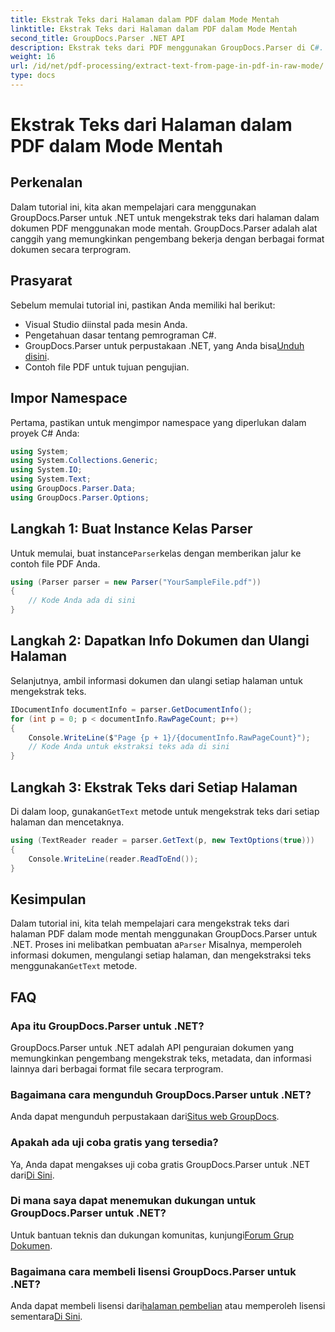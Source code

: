 ```yaml
---
title: Ekstrak Teks dari Halaman dalam PDF dalam Mode Mentah
linktitle: Ekstrak Teks dari Halaman dalam PDF dalam Mode Mentah
second_title: GroupDocs.Parser .NET API
description: Ekstrak teks dari PDF menggunakan GroupDocs.Parser di C#. Pelajari ekstraksi teks PDF yang efisien dengan perpustakaan .NET yang kuat ini.
weight: 16
url: /id/net/pdf-processing/extract-text-from-page-in-pdf-in-raw-mode/
type: docs
---
```

# Ekstrak Teks dari Halaman dalam PDF dalam Mode Mentah

## Perkenalan
Dalam tutorial ini, kita akan mempelajari cara menggunakan GroupDocs.Parser untuk .NET untuk mengekstrak teks dari halaman dalam dokumen PDF menggunakan mode mentah. GroupDocs.Parser adalah alat canggih yang memungkinkan pengembang bekerja dengan berbagai format dokumen secara terprogram.
## Prasyarat
Sebelum memulai tutorial ini, pastikan Anda memiliki hal berikut:
- Visual Studio diinstal pada mesin Anda.
- Pengetahuan dasar tentang pemrograman C#.
- GroupDocs.Parser untuk perpustakaan .NET, yang Anda bisa[Unduh disini](https://releases.groupdocs.com/parser/net/).
- Contoh file PDF untuk tujuan pengujian.

## Impor Namespace
Pertama, pastikan untuk mengimpor namespace yang diperlukan dalam proyek C# Anda:
```csharp
using System;
using System.Collections.Generic;
using System.IO;
using System.Text;
using GroupDocs.Parser.Data;
using GroupDocs.Parser.Options;
```
## Langkah 1: Buat Instance Kelas Parser
 Untuk memulai, buat instance`Parser`kelas dengan memberikan jalur ke contoh file PDF Anda.
```csharp
using (Parser parser = new Parser("YourSampleFile.pdf"))
{
    // Kode Anda ada di sini
}
```
## Langkah 2: Dapatkan Info Dokumen dan Ulangi Halaman
Selanjutnya, ambil informasi dokumen dan ulangi setiap halaman untuk mengekstrak teks.
```csharp
IDocumentInfo documentInfo = parser.GetDocumentInfo();
for (int p = 0; p < documentInfo.RawPageCount; p++)
{
    Console.WriteLine($"Page {p + 1}/{documentInfo.RawPageCount}");
    // Kode Anda untuk ekstraksi teks ada di sini
}
```
## Langkah 3: Ekstrak Teks dari Setiap Halaman
 Di dalam loop, gunakan`GetText` metode untuk mengekstrak teks dari setiap halaman dan mencetaknya.
```csharp
using (TextReader reader = parser.GetText(p, new TextOptions(true)))
{
    Console.WriteLine(reader.ReadToEnd());
}
```

## Kesimpulan
 Dalam tutorial ini, kita telah mempelajari cara mengekstrak teks dari halaman PDF dalam mode mentah menggunakan GroupDocs.Parser untuk .NET. Proses ini melibatkan pembuatan a`Parser` Misalnya, memperoleh informasi dokumen, mengulangi setiap halaman, dan mengekstraksi teks menggunakan`GetText` metode.

## FAQ
### Apa itu GroupDocs.Parser untuk .NET?
GroupDocs.Parser untuk .NET adalah API penguraian dokumen yang memungkinkan pengembang mengekstrak teks, metadata, dan informasi lainnya dari berbagai format file secara terprogram.
### Bagaimana cara mengunduh GroupDocs.Parser untuk .NET?
 Anda dapat mengunduh perpustakaan dari[Situs web GroupDocs](https://releases.groupdocs.com/parser/net/).
### Apakah ada uji coba gratis yang tersedia?
 Ya, Anda dapat mengakses uji coba gratis GroupDocs.Parser untuk .NET dari[Di Sini](https://releases.groupdocs.com/).
### Di mana saya dapat menemukan dukungan untuk GroupDocs.Parser untuk .NET?
 Untuk bantuan teknis dan dukungan komunitas, kunjungi[Forum Grup Dokumen](https://forum.groupdocs.com/c/parser/17).
### Bagaimana cara membeli lisensi GroupDocs.Parser untuk .NET?
 Anda dapat membeli lisensi dari[halaman pembelian](https://purchase.groupdocs.com/buy) atau memperoleh lisensi sementara[Di Sini](https://purchase.groupdocs.com/temporary-license/).